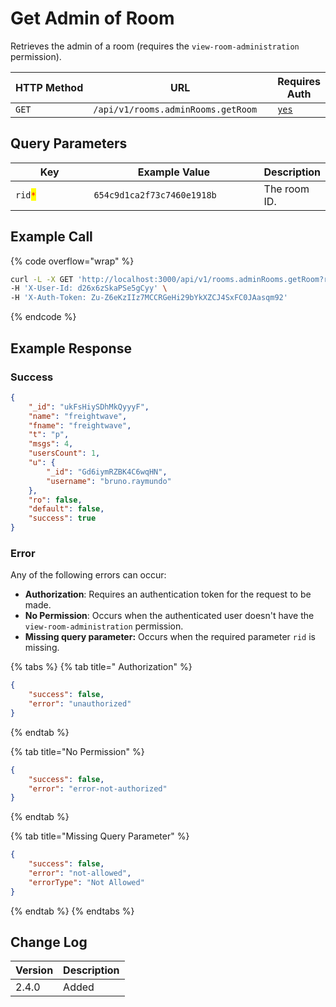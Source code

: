 # Get Admin of Room

Retrieves the admin of a room (requires the `view-room-administration` permission).

<table><thead><tr><th width="163">HTTP Method</th><th width="298">URL</th><th>Requires Auth</th></tr></thead><tbody><tr><td><code>GET</code></td><td><code>/api/v1/rooms.adminRooms.getRoom</code></td><td><a href="../../authentication-endpoints/"><code>yes</code></a></td></tr></tbody></table>

## Query Parameters

<table><thead><tr><th width="163">Key</th><th width="298">Example Value</th><th>Description</th></tr></thead><tbody><tr><td><code>rid</code><mark style="color:red;"><code>*</code></mark></td><td><code>654c9d1ca2f73c7460e1918b</code></td><td>The room ID.</td></tr></tbody></table>

## Example Call

{% code overflow="wrap" %}
```bash
curl -L -X GET 'http://localhost:3000/api/v1/rooms.adminRooms.getRoom?rid=654c9d1ca2f73c7460e1918b' \
-H 'X-User-Id: d26x6zSkaPSe5gCyy' \
-H 'X-Auth-Token: Zu-Z6eKzIIz7MCCRGeHi29bYkXZCJ4SxFC0JAasqm92'
```
{% endcode %}

## Example Response

### Success

```json
{
    "_id": "ukFsHiySDhMkQyyyF",
    "name": "freightwave",
    "fname": "freightwave",
    "t": "p",
    "msgs": 4,
    "usersCount": 1,
    "u": {
        "_id": "Gd6iymRZBK4C6wqHN",
        "username": "bruno.raymundo"
    },
    "ro": false,
    "default": false,
    "success": true
}
```

### Error

Any of the following errors can occur:

* **Authorization**: Requires an authentication token for the request to be made.
* **No Permission**: Occurs when the authenticated user doesn't have the `view-room-administration` permission.
* **Missing query parameter:** Occurs when the required parameter `rid` is missing.

{% tabs %}
{% tab title=" Authorization" %}
```json
{
    "success": false,
    "error": "unauthorized"
}
```
{% endtab %}

{% tab title="No Permission" %}
```json
{
    "success": false,
    "error": "error-not-authorized"
}
```
{% endtab %}

{% tab title="Missing Query Parameter" %}
```json
{
    "success": false,
    "error": "not-allowed",
    "errorType": "Not Allowed"
}
```
{% endtab %}
{% endtabs %}

## Change Log

| Version | Description |
| ------- | ----------- |
| 2.4.0   | Added       |
